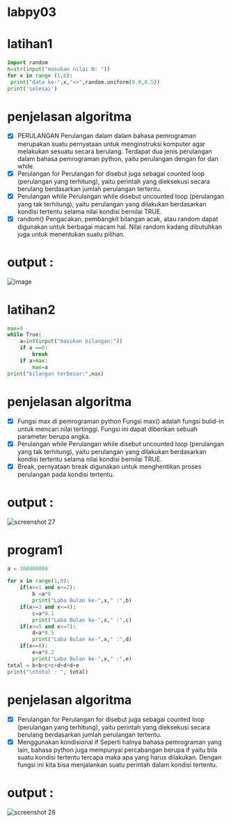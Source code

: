 # labpy03


# latihan1
```python
import random
n=str(input("masukan nilai N: "))
for x in range (1,6):
 print("data ke:",x,"=>",random.uniform(0.0,0.5))
print('selesai')
````

# penjelasan algoritma
- [x] PERULANGAN Perulangan dalam dalam bahasa pemrograman merupakan suatu pernyataan untuk menginstruksi komputer agar melakukan sesuatu secara berulang. Terdapat dua jenis perulangan dalam bahasa pemrograman python, yaitu perulangan dengan for dan while.
- [x] Perulangan for
Perulangan for disebut juga sebagai counted loop (perulangan yang terhitung), yaitu perintah yang dieksekusi secara berulang berdasarkan jumlah perulangan tertentu.
- [x] Perulangan while
Perulangan while disebut uncounted loop (perulangan yang tak terhitung), yaitu perulangan yang dilakukan berdasarkan kondisi tertentu selama nilai kondisi bernilai TRUE.
- [x] random() Pengacakan, pembangkit bilangan acak, atau random dapat digunakan untuk berbagai macam hal. Nilai random kadang dibutuhkan juga untuk menentukan suatu pilihan.
# output :
![image](https://user-images.githubusercontent.com/46708621/52990980-2468ad00-343d-11e9-9c98-ef481f34b7b3.png)


# latihan2
```python
max=0
while True:
	a=int(input("masukan bilangan:"))
	if a ==0:
		break
	if a>max:
		max=a
print("bilangan terbesar:",max)
```

# penjelasan algoritma
- [x] Fungsi max di pemrograman python Fungsi max() adalah fungsi bulid-in untuk mencari nilai tertinggi. Fungsi ini dapat diberikan sebuah parameter berupa angka.
- [x] Perulangan while
Perulangan while disebut uncounted loop (perulangan yang tak terhitung), yaitu perulangan yang dilakukan berdasarkan kondisi tertentu selama nilai kondisi bernilai TRUE.
- [x] Break, pernyataan break digunakan untuk menghentikan proses perulangan pada kondisi tertentu.
# output :
![screenshot 27](https://user-images.githubusercontent.com/46708621/52991007-4d893d80-343d-11e9-9cc3-a10d4185b56a.png)


# program1
``` python
a = 100000000

for x in range(1,9):
    if(x>=1 and x<=2):
        b =a*0
        print("Laba Bulan ke-",x," :",b)
    if(x>=3 and x<=4):
        c=a*0.1
        print("Laba Bulan ke-",x," :",c)
    if(x>=5 and x<=7):
        d=a*0.5
        print("Laba Bulan ke-",x," :",d)
    if(x==8):
        e=a*0.2
        print("Laba Bulan ke-",x," :",e)
total = b+b+c+c+d+d+d+e
print("\ntotal : ", total)    
```

# penjelasan algoritma
- [x] Perulangan for
Perulangan for disebut juga sebagai counted loop (perulangan yang terhitung), yaitu perintah yang dieksekusi secara berulang berdasarkan jumlah perulangan tertentu.
- [x] Menggunakan kondisional if
Seperti halnya bahasa pemrograman yang lain, bahasa python juga mempunyai percabangan berupa if yaitu bila suatu kondisi tertentu tercapa maka apa yang harus dilakukan. Dengan fungsi ini kita bisa menjalankan suatu perintah dalam kondisi tertentu.
# output :
![screenshot 28](https://user-images.githubusercontent.com/46708621/52991024-5e39b380-343d-11e9-85d9-191ab7f1a355.png)
